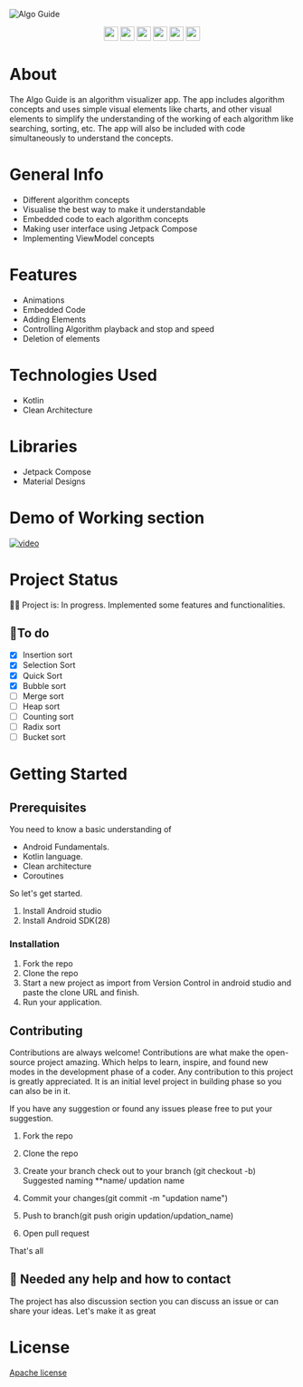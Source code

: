 ![Algo Guide](https://user-images.githubusercontent.com/86681482/191082890-0d3c9469-c8c4-46ab-9eec-d48b6b81c7b9.gif)

<p align = "center">
      <img src = "https://badgen.net/badge/Open%20Source%20%3F/Yes%21/blue?icon=github" height = 25/>
      <a href= "https://github.com/kodeflap/MyNotes/tags ">
      <img src = "https://img.shields.io/github/release/kodeFlap/MyNotes.svg" height = 25/></a>
      <a href= "https://github.com/kodeflap/MyNotes/blob/master/LICENSE ">
      <img src = "https://img.shields.io/github/license/kodeFlap/MyNotes.svg" height = 25/></a>
      <img src = "https://img.shields.io/github/contributors/kodeFlap/MyNotes.svg" height = 25/></a>
      <img src = "https://img.shields.io/badge/PRs-welcome-brightgreen.svg?style=flat-square" height = 25/>
      <a href= "https://gitHub.com/kodeflap/MyNotes/issues/ ">
      <img src = "https://img.shields.io/github/issues/kodeFlap/MyNotes.svg" height = 25/></a>
</p>

# About

The Algo Guide is an algorithm visualizer app. The app includes algorithm concepts and uses simple visual elements like charts, and other visual elements to simplify the understanding of the working of each algorithm like searching, sorting, etc. The app will also be included with code simultaneously to understand the concepts.

# General Info

- Different algorithm concepts
- Visualise the best way to make it understandable
- Embedded code to each algorithm concepts
- Making user interface using Jetpack Compose
- Implementing ViewModel concepts

# Features

- Animations
- Embedded Code
- Adding Elements
- Controlling Algorithm playback and stop and speed
- Deletion of elements

# Technologies Used

- Kotlin
- Clean Architecture

# Libraries

- Jetpack Compose
- Material Designs

# Demo of Working section

[![video]()](https://user-images.githubusercontent.com/86681482/190232283-341e0b91-ee90-4af8-894d-78208aae3a22.mp4)


# Project Status

🚧🚧 Project is: In progress. Implemented some features and functionalities.

## 📝To do

- [x] Insertion sort
- [x] Selection Sort
- [x] Quick Sort
- [x] Bubble sort
- [ ] Merge sort
- [ ] Heap sort
- [ ] Counting sort
- [ ] Radix sort
- [ ] Bucket sort

# Getting Started

## Prerequisites
 
You need to know a basic understanding of 

- Android Fundamentals.
- Kotlin language.
- Clean architecture
- Coroutines

So let's get started.

1. Install Android studio
2. Install Android SDK(28)

### Installation

1. Fork the repo
2. Clone the repo
3. Start a new project as import from Version Control in android studio and paste the clone URL and finish.
4. Run your application.

## Contributing

Contributions are always welcome!
Contributions are what make the open-source project amazing. Which helps to learn, inspire, and found new modes in the development phase of a coder. Any contribution to this project is greatly appreciated. It is an initial level project in building phase so you can also be in it.

If you have any suggestion or found any issues please free to put your suggestion.

1. Fork the repo

2. Clone the repo

3. Create your branch check out to your branch (git checkout -b)
Suggested naming **name/ updation name

3. Commit your changes(git commit -m "updation name")

4. Push to branch(git push origin updation/updation_name)

5. Open pull request

That's all

## 💭 Needed any help and how to contact

The project has also discussion section you can discuss an issue or can share your ideas. Let's make it as great


# License

[Apache license](LICENSE)



